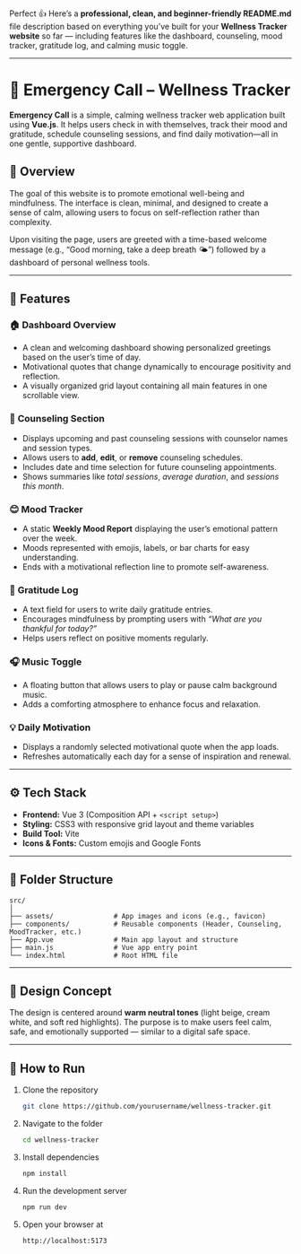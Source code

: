 Perfect 👍 Here’s a **professional, clean, and beginner-friendly README.md** file description based on everything you’ve built for your **Wellness Tracker website** so far — including features like the dashboard, counseling, mood tracker, gratitude log, and calming music toggle.

---

# 🌿 Emergency Call – Wellness Tracker

**Emergency Call** is a simple, calming wellness tracker web application built using **Vue.js**. It helps users check in with themselves, track their mood and gratitude, schedule counseling sessions, and find daily motivation—all in one gentle, supportive dashboard.

## 🧘 Overview

The goal of this website is to promote emotional well-being and mindfulness. The interface is clean, minimal, and designed to create a sense of calm, allowing users to focus on self-reflection rather than complexity.

Upon visiting the page, users are greeted with a time-based welcome message (e.g., “Good morning, take a deep breath 🌤️”) followed by a dashboard of personal wellness tools.

---

## 🌸 Features

### 🏠 **Dashboard Overview**

* A clean and welcoming dashboard showing personalized greetings based on the user’s time of day.
* Motivational quotes that change dynamically to encourage positivity and reflection.
* A visually organized grid layout containing all main features in one scrollable view.

### 💬 **Counseling Section**

* Displays upcoming and past counseling sessions with counselor names and session types.
* Allows users to **add**, **edit**, or **remove** counseling schedules.
* Includes date and time selection for future counseling appointments.
* Shows summaries like *total sessions*, *average duration*, and *sessions this month*.

### 😊 **Mood Tracker**

* A static **Weekly Mood Report** displaying the user’s emotional pattern over the week.
* Moods represented with emojis, labels, or bar charts for easy understanding.
* Ends with a motivational reflection line to promote self-awareness.

### 🙏 **Gratitude Log**

* A text field for users to write daily gratitude entries.
* Encourages mindfulness by prompting users with *“What are you thankful for today?”*
* Helps users reflect on positive moments regularly.

### 🎧 **Music Toggle**

* A floating button that allows users to play or pause calm background music.
* Adds a comforting atmosphere to enhance focus and relaxation.

### 💡 **Daily Motivation**

* Displays a randomly selected motivational quote when the app loads.
* Refreshes automatically each day for a sense of inspiration and renewal.

---

## ⚙️ **Tech Stack**

* **Frontend:** Vue 3 (Composition API + `<script setup>`)
* **Styling:** CSS3 with responsive grid layout and theme variables
* **Build Tool:** Vite
* **Icons & Fonts:** Custom emojis and Google Fonts

---

## 🧩 **Folder Structure**

```
src/
│
├── assets/               # App images and icons (e.g., favicon)
├── components/           # Reusable components (Header, Counseling, MoodTracker, etc.)
├── App.vue               # Main app layout and structure
├── main.js               # Vue app entry point
└── index.html            # Root HTML file
```

---

## 🎨 **Design Concept**

The design is centered around **warm neutral tones** (light beige, cream white, and soft red highlights). The purpose is to make users feel calm, safe, and emotionally supported — similar to a digital safe space.

---

## 🚀 **How to Run**

1. Clone the repository

   ```bash
   git clone https://github.com/yourusername/wellness-tracker.git
   ```
2. Navigate to the folder

   ```bash
   cd wellness-tracker
   ```
3. Install dependencies

   ```bash
   npm install
   ```
4. Run the development server

   ```bash
   npm run dev
   ```
5. Open your browser at

   ```
   http://localhost:5173
   ```
